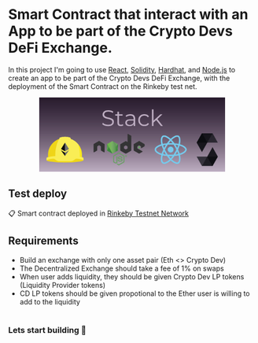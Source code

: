 # Smart Contract that interact with an App to be part of the Crypto Devs DeFi Exchange.

In this project I'm going to use [React](https://reactjs.org/), [Solidity](https://soliditylang.org/), [Hardhat](https://hardhat.org/), and [Node.js](https://nodejs.org/) to create an app to be part of the Crypto Devs DeFi Exchange, with the deployment of the Smart Contract on
the Rinkeby test net.



<p align="center"><img src='https://raw.githubusercontent.com/MartinIglesias86/Whitelist-Dapp-SmartContract/master/readmeimg/banner-github.png' width="75%" height="75%" ></p>

## Test deploy
📋 Smart contract deployed in [Rinkeby Testnet Network](https://rinkeby.etherscan.io/address/0x049955f7c5e1F5faf2Ee2107203915eB0FeA09d6)

## Requirements
* Build an exchange with only one asset pair (Eth <> Crypto Dev)
* The Decentralized Exchange should take a fee of 1% on swaps
* When user adds liquidity, they should be given Crypto Dev LP tokens (Liquidity Provider tokens)
* CD LP tokens should be given propotional to the Ether user is willing to add to the liquidity<br><br>
### Lets start building 🚀
